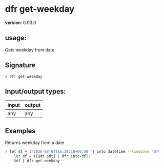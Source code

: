 # dfr get-weekday

**version**: 0.93.0

## **usage**:

Gets weekday from date.

## Signature

`> dfr get-weekday `

## Input/output types:

| input | output |
| ----- | ------ |
| any   | any    |

## Examples

Returns weekday from a date

```bash
> let dt = ('2020-08-04T16:39:18+00:00' | into datetime --timezone 'UTC');
    let df = ([$dt $dt] | dfr into-df);
    $df | dfr get-weekday
```
